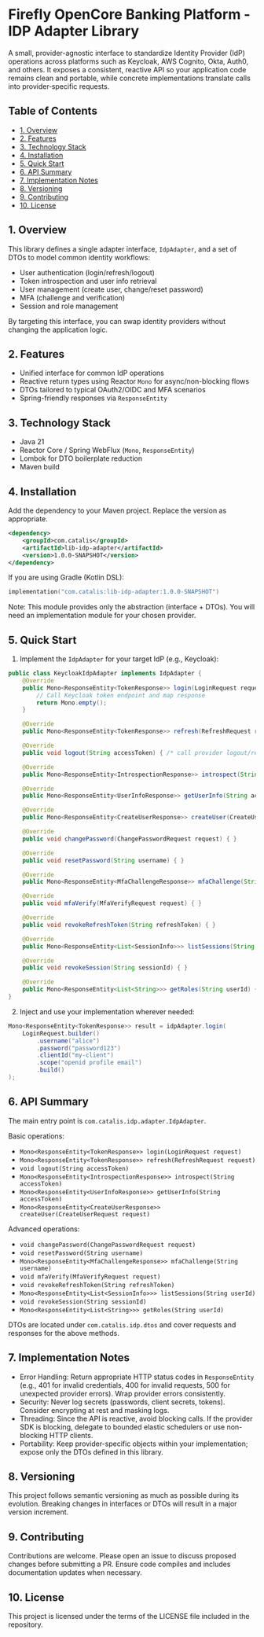 # Firefly OpenCore Banking Platform - IDP Adapter Library

A small, provider-agnostic interface to standardize Identity Provider (IdP) operations across platforms such as Keycloak, AWS Cognito, Okta, Auth0, and others. It exposes a consistent, reactive API so your application code remains clean and portable, while concrete implementations translate calls into provider‑specific requests.

## Table of Contents
- [1. Overview](#1-overview)
- [2. Features](#2-features)
- [3. Technology Stack](#3-technology-stack)
- [4. Installation](#4-installation)
- [5. Quick Start](#5-quick-start)
- [6. API Summary](#6-api-summary)
- [7. Implementation Notes](#7-implementation-notes)
- [8. Versioning](#8-versioning)
- [9. Contributing](#9-contributing)
- [10. License](#10-license)

## 1. Overview
This library defines a single adapter interface, `IdpAdapter`, and a set of DTOs to model common identity workflows:
- User authentication (login/refresh/logout)
- Token introspection and user info retrieval
- User management (create user, change/reset password)
- MFA (challenge and verification)
- Session and role management

By targeting this interface, you can swap identity providers without changing the application logic.

## 2. Features
- Unified interface for common IdP operations
- Reactive return types using Reactor `Mono` for async/non-blocking flows
- DTOs tailored to typical OAuth2/OIDC and MFA scenarios
- Spring-friendly responses via `ResponseEntity`

## 3. Technology Stack
- Java 21
- Reactor Core / Spring WebFlux (`Mono`, `ResponseEntity`)
- Lombok for DTO boilerplate reduction
- Maven build

## 4. Installation
Add the dependency to your Maven project. Replace the version as appropriate.

```xml
<dependency>
    <groupId>com.catalis</groupId>
    <artifactId>lib-idp-adapter</artifactId>
    <version>1.0.0-SNAPSHOT</version>
</dependency>
```

If you are using Gradle (Kotlin DSL):
```kotlin
implementation("com.catalis:lib-idp-adapter:1.0.0-SNAPSHOT")
```

Note: This module provides only the abstraction (interface + DTOs). You will need an implementation module for your chosen provider.

## 5. Quick Start
1) Implement the `IdpAdapter` for your target IdP (e.g., Keycloak):

```java
public class KeycloakIdpAdapter implements IdpAdapter {
    @Override
    public Mono<ResponseEntity<TokenResponse>> login(LoginRequest request) {
        // Call Keycloak token endpoint and map response
        return Mono.empty();
    }

    @Override
    public Mono<ResponseEntity<TokenResponse>> refresh(RefreshRequest request) { return Mono.empty(); }

    @Override
    public void logout(String accessToken) { /* call provider logout/revoke */ }

    @Override
    public Mono<ResponseEntity<IntrospectionResponse>> introspect(String accessToken) { return Mono.empty(); }

    @Override
    public Mono<ResponseEntity<UserInfoResponse>> getUserInfo(String accessToken) { return Mono.empty(); }

    @Override
    public Mono<ResponseEntity<CreateUserResponse>> createUser(CreateUserRequest request) { return Mono.empty(); }

    @Override
    public void changePassword(ChangePasswordRequest request) { }

    @Override
    public void resetPassword(String username) { }

    @Override
    public Mono<ResponseEntity<MfaChallengeResponse>> mfaChallenge(String username) { return Mono.empty(); }

    @Override
    public void mfaVerify(MfaVerifyRequest request) { }

    @Override
    public void revokeRefreshToken(String refreshToken) { }

    @Override
    public Mono<ResponseEntity<List<SessionInfo>>> listSessions(String userId) { return Mono.empty(); }

    @Override
    public void revokeSession(String sessionId) { }

    @Override
    public Mono<ResponseEntity<List<String>>> getRoles(String userId) { return Mono.empty(); }
}
```

2) Inject and use your implementation wherever needed:
```java
Mono<ResponseEntity<TokenResponse>> result = idpAdapter.login(
    LoginRequest.builder()
        .username("alice")
        .password("password123")
        .clientId("my-client")
        .scope("openid profile email")
        .build()
);
```

## 6. API Summary
The main entry point is `com.catalis.idp.adapter.IdpAdapter`.

Basic operations:
- `Mono<ResponseEntity<TokenResponse>> login(LoginRequest request)`
- `Mono<ResponseEntity<TokenResponse>> refresh(RefreshRequest request)`
- `void logout(String accessToken)`
- `Mono<ResponseEntity<IntrospectionResponse>> introspect(String accessToken)`
- `Mono<ResponseEntity<UserInfoResponse>> getUserInfo(String accessToken)`
- `Mono<ResponseEntity<CreateUserResponse>> createUser(CreateUserRequest request)`

Advanced operations:
- `void changePassword(ChangePasswordRequest request)`
- `void resetPassword(String username)`
- `Mono<ResponseEntity<MfaChallengeResponse>> mfaChallenge(String username)`
- `void mfaVerify(MfaVerifyRequest request)`
- `void revokeRefreshToken(String refreshToken)`
- `Mono<ResponseEntity<List<SessionInfo>>> listSessions(String userId)`
- `void revokeSession(String sessionId)`
- `Mono<ResponseEntity<List<String>>> getRoles(String userId)`

DTOs are located under `com.catalis.idp.dtos` and cover requests and responses for the above methods.

## 7. Implementation Notes
- Error Handling: Return appropriate HTTP status codes in `ResponseEntity` (e.g., 401 for invalid credentials, 400 for invalid requests, 500 for unexpected provider errors). Wrap provider errors consistently.
- Security: Never log secrets (passwords, client secrets, tokens). Consider encrypting at rest and masking logs.
- Threading: Since the API is reactive, avoid blocking calls. If the provider SDK is blocking, delegate to bounded elastic schedulers or use non-blocking HTTP clients.
- Portability: Keep provider-specific objects within your implementation; expose only the DTOs defined in this library.

## 8. Versioning
This project follows semantic versioning as much as possible during its evolution. Breaking changes in interfaces or DTOs will result in a major version increment.

## 9. Contributing
Contributions are welcome. Please open an issue to discuss proposed changes before submitting a PR. Ensure code compiles and includes documentation updates when necessary.

## 10. License
This project is licensed under the terms of the LICENSE file included in the repository.
